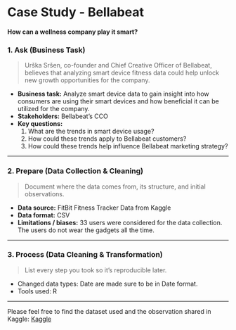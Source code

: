 # Case Study - Bellabeat

**How can a wellness company play it smart?**

### **1. Ask (Business Task)**

> Urška Sršen, co-founder and Chief Creative Officer of Bellabeat, believes that analyzing smart device fitness data could help unlock new growth opportunities for the company.
> 
- **Business task:** Analyze smart device data to gain insight into how consumers are using their smart devices and how beneficial it can be utilized for the company.
- **Stakeholders:** Bellabeat’s CCO
- **Key questions:**
    1. What are the trends in smart device usage?
    2. How could these trends apply to Bellabeat customers?
    3. How could these trends help influence Bellabeat marketing strategy?

---

### **2. Prepare (Data Collection & Cleaning)**

> Document where the data comes from, its structure, and initial observations.
> 
- **Data source:** FitBit Fitness Tracker Data from Kaggle
- **Data format:** CSV
- **Limitations / biases:** 33 users were considered for the data collection. The users do not wear the gadgets all the time.

---

### **3. Process (Data Cleaning & Transformation)**

> List every step you took so it’s reproducible later.
> 
- Changed data types: Date are made sure to be in Date format.
- Tools used: R

---

Please feel free to find the dataset used and the observation shared in Kaggle:
[Kaggle](https://www.kaggle.com/code/keerthanasuren/bellabeat-case-study-with-r)
